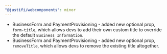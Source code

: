 ```yaml
---
"@justifi/webcomponents": minor
---
```


 - BusinessForm and PaymentProvisioning - added new optional prop, `form-title`, which allows devs to add their own custom title to override the default `Business Information`. 
 - BusinessForm and PaymentProvisioning - added new optional prop, `removeTitle`, which allows devs to remove the existing title altogether. 
